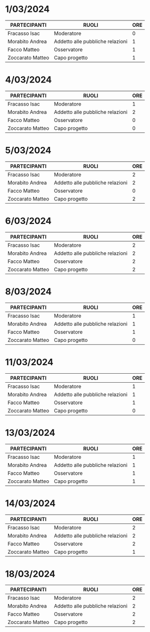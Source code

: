 # 1/03/2024

| PARTECIPANTI     | RUOLI                            | ORE |
|------------------|----------------------------------|-----|
| Fracasso Isac    | Moderatore                       | 0   |
| Morabito Andrea  | Addetto alle pubbliche relazioni | 1   |
| Facco Matteo     | Osservatore                      | 1   |
| Zoccarato Matteo | Capo progetto                    | 1   |

# 4/03/2024

| PARTECIPANTI     | RUOLI                            | ORE |
|------------------|----------------------------------|-----|
| Fracasso Isac    | Moderatore                       | 1   |
| Morabito Andrea  | Addetto alle pubbliche relazioni | 2   |
| Facco Matteo     | Osservatore                      | 0   |
| Zoccarato Matteo | Capo progetto                    | 0   |

# 5/03/2024

| PARTECIPANTI     | RUOLI                            | ORE |
|------------------|----------------------------------|-----|
| Fracasso Isac    | Moderatore                       | 2   |
| Morabito Andrea  | Addetto alle pubbliche relazioni | 2   |
| Facco Matteo     | Osservatore                      | 0   |
| Zoccarato Matteo | Capo progetto                    | 2   |

# 6/03/2024

| PARTECIPANTI     | RUOLI                            | ORE |
|------------------|----------------------------------|-----|
| Fracasso Isac    | Moderatore                       | 2   |
| Morabito Andrea  | Addetto alle pubbliche relazioni | 2   |
| Facco Matteo     | Osservatore                      | 2   |
| Zoccarato Matteo | Capo progetto                    | 2   |


# 8/03/2024

| PARTECIPANTI     | RUOLI                            | ORE |
|------------------|----------------------------------|-----|
| Fracasso Isac    | Moderatore                       | 1   |
| Morabito Andrea  | Addetto alle pubbliche relazioni | 1   |
| Facco Matteo     | Osservatore                      | 1   |
| Zoccarato Matteo | Capo progetto                    | 0   |


# 11/03/2024

| PARTECIPANTI     | RUOLI                            | ORE |
|------------------|----------------------------------|-----|
| Fracasso Isac    | Moderatore                       | 1   |
| Morabito Andrea  | Addetto alle pubbliche relazioni | 1   |
| Facco Matteo     | Osservatore                      | 1   |
| Zoccarato Matteo | Capo progetto                    | 0   |

# 13/03/2024

| PARTECIPANTI     | RUOLI                            | ORE |
|------------------|----------------------------------|-----|
| Fracasso Isac    | Moderatore                       | 1   |
| Morabito Andrea  | Addetto alle pubbliche relazioni | 1   |
| Facco Matteo     | Osservatore                      | 1   |
| Zoccarato Matteo | Capo progetto                    | 1   |

# 14/03/2024

| PARTECIPANTI     | RUOLI                            | ORE |
|------------------|----------------------------------|-----|
| Fracasso Isac    | Moderatore                       | 2   |
| Morabito Andrea  | Addetto alle pubbliche relazioni | 2   |
| Facco Matteo     | Osservatore                      | 2   |
| Zoccarato Matteo | Capo progetto                    | 1   |


# 18/03/2024

| PARTECIPANTI     | RUOLI                            | ORE |
|------------------|----------------------------------|-----|
| Fracasso Isac    | Moderatore                       | 2   |
| Morabito Andrea  | Addetto alle pubbliche relazioni | 2   |
| Facco Matteo     | Osservatore                      | 2   |
| Zoccarato Matteo | Capo progetto                    | 2   |




